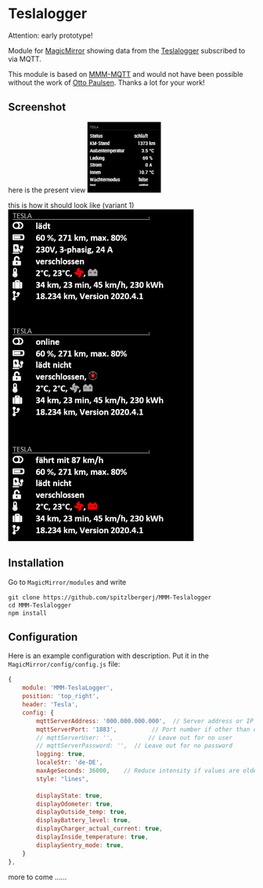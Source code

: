 # Teslalogger

Attention: early prototype!

Module for [MagicMirror](https://github.com/MichMich/MagicMirror/) showing data from the [Teslalogger](https://github.com/bassmaster187/TeslaLogger) subscribed to via MQTT.

This module is based on [MMM-MQTT](https://github.com/ottopaulsen/MMM-MQTT) and would not have been possible without the work of [Otto Paulsen](https://github.com/ottopaulsen). Thanks a lot for your work!

## Screenshot

here is the present view
![Screenshot](img/screenshot-01.jpg)

this is how it should look like (variant 1)
![Screenshot](img/MMM-Teslalogger-target.png)



## Installation

Go to `MagicMirror/modules` and write

    git clone https://github.com/spitzlbergerj/MMM-Teslalogger
    cd MMM-Teslalogger
    npm install



## Configuration

Here is an example configuration with description. Put it in the `MagicMirror/config/config.js` file:

```javascript
{
    module: 'MMM-TeslaLogger',
    position: 'top_right',
    header: 'Tesla',
    config: {
        mqttServerAddress: '000.000.000.000',  // Server address or IP address
        mqttServerPort: '1883',          // Port number if other than default
        // mqttServerUser: '',          // Leave out for no user
        // mqttServerPassword: '',  // Leave out for no password
        logging: true,
		localeStr: 'de-DE',
        maxAgeSeconds: 36000,    // Reduce intensity if values are older
		style: "lines",

        displayState: true,
        displayOdometer: true,
        displayOutside_temp: true,
        displayBattery_level: true,
        displayCharger_actual_current: true,
        displayInside_temperature: true,
        displaySentry_mode: true,
    }
},
```

more to come ......




